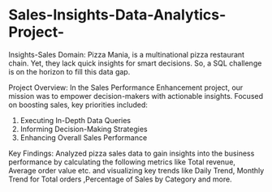 # Sales-Insights-Data-Analytics-Project-

Insights-Sales Domain:
Pizza Mania, is a multinational pizza restaurant chain. Yet, they lack quick insights for smart decisions. So, a SQL challenge is on the horizon to fill this data gap.

Project Overview:
In the Sales Performance Enhancement project, our mission was to empower decision-makers with actionable insights. Focused on boosting sales, key priorities included:
1. Executing In-Depth Data Queries
2. Informing Decision-Making Strategies
3. Enhancing Overall Sales Performance

Key Findings:
Analyzed pizza sales data to gain insights into the business performance by calculating the following metrics like Total revenue, Average order value etc. and visualizing key trends like Daily Trend, Monthly Trend for Total orders ,Percentage of Sales by Category and more.
